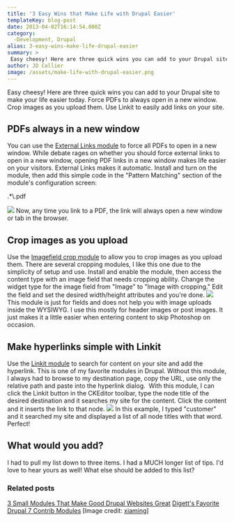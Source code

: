 ```yaml
---
title: '3 Easy Wins that Make Life with Drupal Easier'
templateKey: blog-post
date: 2013-04-02T16:14:54.000Z
category: 
  -Development, Drupal
alias: 3-easy-wins-make-life-drupal-easier
summary: > 
 Easy cheesy! Here are three quick wins you can add to your Drupal site to make your life easier today.
author: JD Collier
image: /assets/make-life-with-drupal-easier.png
---
```


Easy cheesy! Here are three quick wins you can add to your Drupal site to make your life easier today. Force PDFs to always open in a new window. Crop images as you upload them. Use Linkit to easily add links on your site.

PDFs always in a new window
---------------------------

You can use the [External Links module](https://www.drupal.org/project/extlink) to force all PDFs to open in a new window. While debate rages on whether you should force external links to open in a new window, opening PDF links in a new window makes life easier on your visitors. External Links makes it automatic. Install and turn on the module, then add this simple code in the "Pattern Matching" section of the module's configuration screen:

.\*\\.pdf 

![](/assets/crop_0.png) Now, any time you link to a PDF, the link will always open a new window or tab in the browser.

Crop images as you upload
-------------------------

Use the [Imagefield crop module](https://www.drupal.org/project/imagefield_crop) to allow you to crop images as you upload them. There are several cropping modules, I like this one due to the simplicity of setup and use. Install and enable the module, then access the content type with an image field that needs cropping ability. Change the widget type for the image field from "Image" to "Image with cropping." Edit the field and set the desired width/height attributes and you're done. ![](/assets/imagefield_crop.jpeg) This module is just for fields and does not help you with image uploads inside the WYSIWYG. I use this mostly for header images or post images. It just makes it a little easier when entering content to skip Photoshop on occasion.

Make hyperlinks simple with Linkit
----------------------------------

Use the [Linkit module](https://www.drupal.org/project/linkit) to search for content on your site and add the hyperlink. This is one of my favorite modules in Drupal. Without this module, I always had to browse to my destination page, copy the URL, use only the relative path and paste into the hyperlink dialog.  With this module, I can click the Linkit button in the CKEditor toolbar, type the node title of the desired destination and it searches my site for the content. Click the content and it inserts the link to that node. ![](/assets/linkit_4_0.png) In this example, I typed "customer" and it searched my site and displayed a list of all node titles with that word. Perfect!

What would you add?
-------------------

I had to pull my list down to three items. I had a MUCH longer list of tips. I'd love to hear yours as well! What else should be added to this list?

### Related posts

[3 Small Modules That Make Good Drupal Websites Great](/insights/3-small-modules-make-good-drupal-websites-great) [Digett's Favorite Drupal 7 Contrib Modules](/insights/digett-s-favorite-drupal-7-contrib-modules) \[Image credit: [xiaming](http://www.flickr.com/photos/xiaming/50391986/sizes/m/in/photostream/)\]